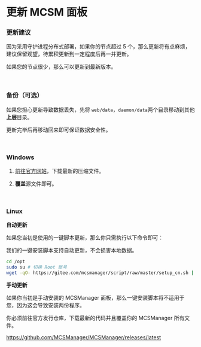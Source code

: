 # 更新 MCSM 面板

### 更新建议

因为采用守护进程分布式部署，如果你的节点超过 5 个，那么更新将有点麻烦，建议保留观望，待累积更新到一定程度后再一并更新。

如果您的节点很少，那么可以更新到最新版本。

<br />

### 备份（可选）

如果您担心更新导致数据丢失，先将 `web/data`，`daemon/data`两个目录移动到其他**上层**目录。

更新完毕后再移动回来即可保证数据安全性。

<br />

### Windows

1. [前往官方网站](https://mcsmanager.com)，下载最新的压缩文件。

2. **覆盖**源文件即可。

<br />

### Linux

**自动更新**

如果您当初是使用的一键脚本更新，那么你只需执行以下命令即可：

我们的一键安装脚本支持自动更新，不会损害本地数据。

```bash
cd /opt
sudo su # 切换 Root 账号
wget -qO- https://gitee.com/mcsmanager/script/raw/master/setup_cn.sh | bash
```

**手动更新**

如果你当初是手动安装的 MCSManager 面板，那么一键安装脚本将不适用于您，因为这会导致安装两份程序。

你必须前往官方发行仓库，下载最新的代码并且覆盖你的 MCSManager 所有文件。

https://github.com/MCSManager/MCSManager/releases/latest

<br />
